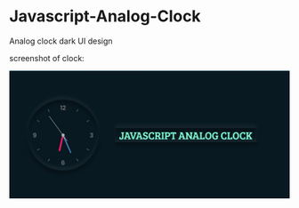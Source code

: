 # Javascript-Analog-Clock
Analog clock dark UI design

screenshot of clock:

<img src="img/ss.jpg" width="">
